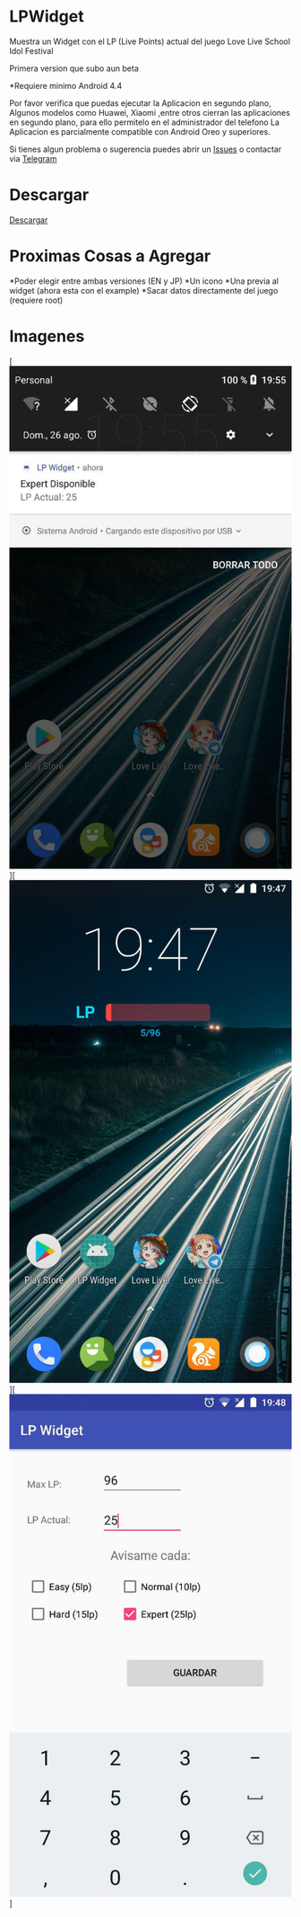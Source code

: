 # LPWidget
Muestra un Widget con el LP (Live Points) actual del juego Love Live School Idol Festival

Primera version que subo aun beta

*Requiere minimo Android 4.4

Por favor verifica que puedas ejecutar la Aplicacion en segundo plano, Algunos modelos como Huawei, Xiaomi ,entre otros cierran las aplicaciones en segundo plano, para ello permitelo en el administrador del  telefono
La Aplicacion es parcialmente compatible con Android Oreo y superiores.

Si tienes algun problema o sugerencia puedes abrir un [Issues](https://github.com/Maralexbar/LPWidget/issues) o contactar via [Telegram](https://t.me/otakuposer)

# Descargar

[Descargar](https://github.com/Maralexbar/LPWidget/releases)

# Proximas Cosas a Agregar

*Poder elegir entre ambas versiones (EN y JP)
*Un icono
*Una previa al widget (ahora esta con el example)
*Sacar datos directamente del juego (requiere root)


# Imagenes

[![Imagen1](img1.jpg?raw=true)][![Imagen2](img2.jpg?raw=true)][![Imagen3](img3.jpg?raw=true)]



